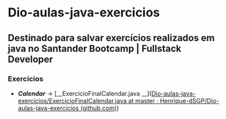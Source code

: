 # Dio-aulas-java-exercicios

## Destinado para salvar exercícios realizados em java no Santander Bootcamp | Fullstack Developer

### __Exercícios__

* ___Calendar___ -> [__ExercicioFinalCalendar.java __]([Dio-aulas-java-exercicios/ExercicioFinalCalendar.java at master · Henrique-dSGP/Dio-aulas-java-exercicios (github.com)](https://github.com/Henrique-dSGP/Dio-aulas-java-exercicios/blob/master/ExercicioFinalCalendar.java))


